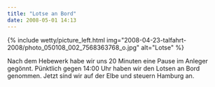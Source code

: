 ```yaml
---
title: "Lotse an Bord"
date: 2008-05-01 14:13
---
```

{% include wetty/picture_left.html img="2008-04-23-talfahrt-2008/photo_050108_002_7568363768_o.jpg" alt="Lotse" %}

Nach dem Hebewerk habe wir uns 20 Minuten eine Pause im Anleger gegönnt. Pünktlich gegen 14:00 Uhr haben wir den Lotsen an Bord genommen. Jetzt sind wir auf der Elbe und steuern Hamburg an.